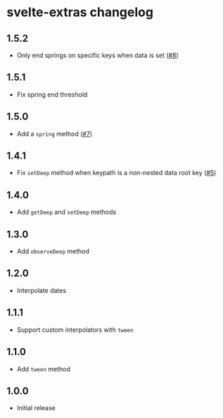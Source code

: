 # svelte-extras changelog

## 1.5.2

* Only end springs on specific keys when data is set ([#8](https://github.com/sveltejs/svelte-extras/issues/8))

## 1.5.1

* Fix spring end threshold

## 1.5.0

* Add a `spring` method ([#7](https://github.com/sveltejs/svelte-extras/pull/7))

## 1.4.1

* Fix `setDeep` method when keypath is a non-nested data root key ([#5](https://github.com/sveltejs/svelte-extras/issues/5))

## 1.4.0

* Add `getDeep` and `setDeep` methods

## 1.3.0

* Add `observeDeep` method

## 1.2.0

* Interpolate dates

## 1.1.1

* Support custom interpolators with `tween`

## 1.1.0

* Add `tween` method

## 1.0.0

* Initial release
